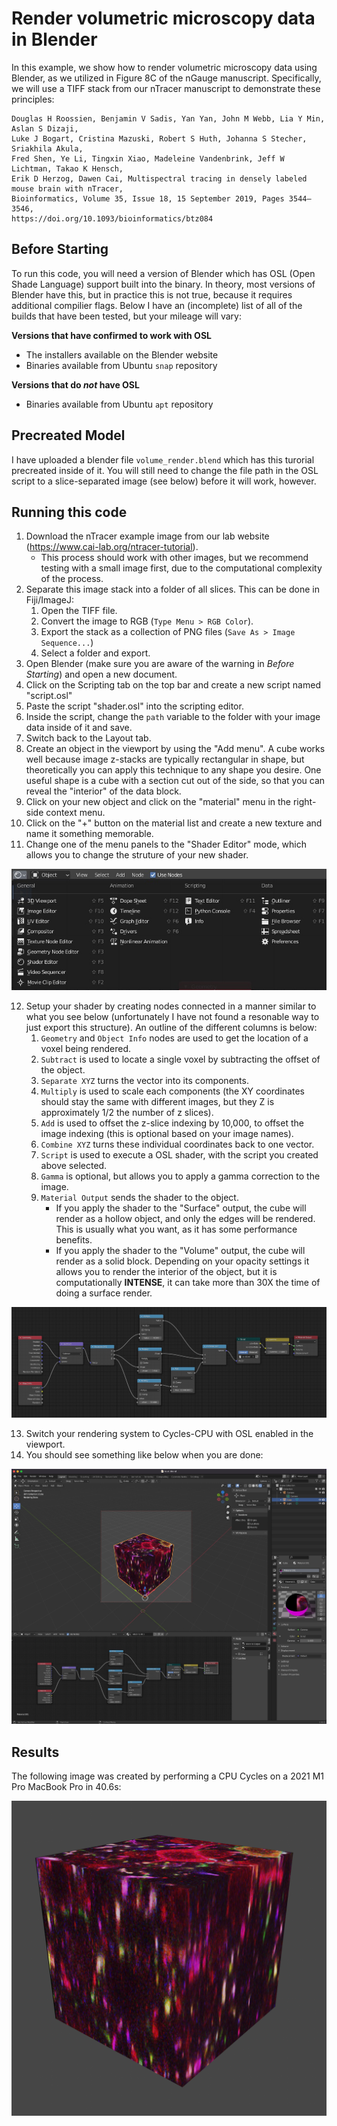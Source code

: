 # Render volumetric microscopy data in Blender

In this example, we show how to render volumetric microscopy data using Blender, as we utilized in Figure 8C of
the nGauge manuscript. Specifically, we will use a TIFF stack from our nTracer manuscript to demonstrate
these principles:

```
Douglas H Roossien, Benjamin V Sadis, Yan Yan, John M Webb, Lia Y Min, Aslan S Dizaji,
Luke J Bogart, Cristina Mazuski, Robert S Huth, Johanna S Stecher, Sriakhila Akula,
Fred Shen, Ye Li, Tingxin Xiao, Madeleine Vandenbrink, Jeff W Lichtman, Takao K Hensch,
Erik D Herzog, Dawen Cai, Multispectral tracing in densely labeled mouse brain with nTracer,
Bioinformatics, Volume 35, Issue 18, 15 September 2019, Pages 3544–3546,
https://doi.org/10.1093/bioinformatics/btz084
```

## Before Starting
To run this code, you will need a version of Blender which has OSL (Open Shade Language) support built into the binary.
In theory, most versions of Blender have this, but in practice this is not true, because it requires additional
compilier flags. Below I have an (incomplete) list of all of the builds that have been tested, but your mileage
will vary:

**Versions that have confirmed to work with OSL**
- The installers available on the Blender website
- Binaries available from Ubuntu `snap` repository

**Versions that do *not* have OSL**
- Binaries available from Ubuntu `apt` repository

## Precreated Model
I have uploaded a blender file `volume_render.blend` which has this turorial precreated inside of it. You will still need to change the file path in the OSL script
to a slice-separated image (see below) before it will work, however.

## Running this code
1. Download the nTracer example image from our lab website (https://www.cai-lab.org/ntracer-tutorial).
    - This process should work with other images, but we recommend testing with a small image first, due to the computational complexity of the process.
2. Separate this image stack into a folder of all slices. This can be done in Fiji/ImageJ:
    1. Open the TIFF file.
    2. Convert the image to RGB (`Type Menu > RGB Color`).
    3. Export the stack as a collection of PNG files (`Save As > Image Sequence...`)
    4. Select a folder and export.
3. Open Blender (make sure you are aware of the warning in *Before Starting*) and open a new document.
4. Click on the Scripting tab on the top bar and create a new script named "script.osl"
5. Paste the script "shader.osl" into the scripting editor.
6. Inside the script, change the `path` variable to the folder with your image data inside of it and save.
7. Switch back to the Layout tab.
8. Create an object in the viewport by using the "Add menu". A cube works well because image z-stacks are typically rectangular in shape,
 but theoretically you can apply this technique to any shape you desire. One useful shape is a cube with a section cut out of the side, so that
 you can reveal the "interior" of the data block.
9. Click on your new object and click on the "material" menu in the right-side context menu.
10. Click on the "+" button on the material list and create a new texture and name it something memorable.
11. Change one of the menu panels to the "Shader Editor" mode, which allows you to change the struture of your new shader.

![](blender_menus.jpg)

12. Setup your shader by creating nodes connected in a manner similar to what you see below
(unfortunately I have not found a resonable way to just export this structure).
An outline of the different columns is below:
    1. `Geometry` and `Object Info` nodes are used to get the location of a voxel being rendered.
    2. `Subtract` is used to locate a single voxel by subtracting the offset of the object.
    3. `Separate XYZ` turns the vector into its components.
    4. `Multiply` is used to scale each components (the XY coordinates should stay the same with different images, but they Z is approximately 1/2 the number of z slices).
    5. `Add` is used to offset the z-slice indexing by 10,000, to offset the image indexing (this is optional based on your image names).
    6. `Combine XYZ` turns these individual coordinates back to one vector.
    7. `Script` is used to execute a OSL shader, with the script you created above selected.
    8. `Gamma` is optional, but allows you to apply a gamma correction to the image.
    9. `Material Output` sends the shader to the object.
        - If you apply the shader to the "Surface" output, the cube will render as a hollow object, and only the edges will be rendered.
        This is usually what you want, as it has some performance benefits.
        - If you apply the shader to the "Volume" output, the cube will render as a solid block. Depending on your opacity
        settings it allows you to render the interior of the object, but it is computationally **INTENSE**, it can take more
        than 30X the time of doing a surface render.

![](shader_model.jpg)

13. Switch your rendering system to Cycles-CPU with OSL enabled in the viewport. 
14. You should see something like below when you are done:

![](blender_screenshot.jpg)


## Results

The following image was created by performing a CPU Cycles on a 2021 M1 Pro MacBook Pro in 40.6s:

![](render.png)